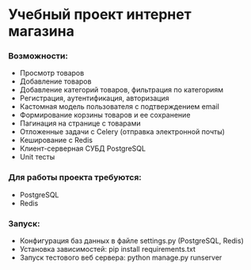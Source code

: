 <h1> Учебный проект интернет магазина </h1>

<h3> Возможности: </h3>
<ul>
  <li>Просмотр товаров</li>
  <li>Добавление товаров</li>
  <li>Добавление категорий товаров, фильтрация по категориям</li>
  <li>Регистрация, аутентификация, авторизация</li>
  <li>Кастомная модель пользователя с подтверждением email</li>
  <li>Формирование корзины товаров и ее сохранение</li>
  <li>Пагинация на странице с товарами</li>
  <li>Отложенные задачи с Celery (отправка электронной почты)</li>
  <li>Кеширование с Redis</li>
  <li>Клиент-серверная СУБД PostgreSQL</li>
  <li>Unit тесты</li>
</ul>

<h3>Для работы проекта требуются: </h3>
<ul>
  <li>PostgreSQL</li>
  <li>Redis</li>
</ul>

<h3>Запуск: </h3>
<ul>
  <li>Конфигурация баз данных в файле settings.py (PostgreSQL, Redis)</li>
  <li>Установка зависимостей: pip install requirements.txt</li>
  <li>Запуск тестового веб сервера: python manage.py runserver</li>
</ul>
